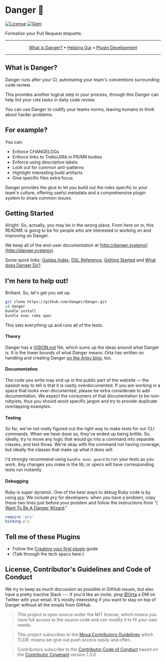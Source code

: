 # Danger :no_entry_sign:

[![License](http://img.shields.io/badge/license-MIT-green.svg?style=flat)](https://github.com/orta/danger/blob/master/LICENSE)
[![Gem](https://img.shields.io/gem/v/danger.svg?style=flat)](http://rubygems.org/gems/danger)

Formalize your Pull Request etiquette.

-------

<p align="center">
    <a href="#what-is-danger">What is Danger?</a> &bull;
    <a href="#im-here-to-help-out">Helping Out</a> &bull;
    <a href="#tell-me-of-these-plugins">Plugin Development</a>
</p>

-------

## What is Danger?

Danger runs after your CI, automating your team's conventions surrounding code review.

This provides another logical step in your process, through this Danger can help lint your rote tasks in daily code review.

You can use Danger to codify your teams norms, leaving humans to think about harder problems.

## For example?

You can:

* Enforce CHANGELOGs
* Enforce links to Trello/JIRA in PR/MR bodies
* Enforce using descriptive labels
* Look out for common anti-patterns
* Highlight interesting build artifacts
* Give specific files extra focus 

Danger provides the glue to let _you_ build out the rules specific to your team's culture, offering useful metadata and a comprehensive plugin system to share common issues.

## Getting Started

Alright. So, actually, you may be in the wrong place. From here on in, this README is going to be for people who are interested in working on and improving on Danger.

We keep all of the end-user documentation at [http://danger.systems](http://danger.systems).

Some quick links: [Guides Index](http://danger.systems/guides.html), [DSL Reference](http://danger.systems/reference.html), [Getting Started](http://danger.systems/guides/getting_started.html) and [What does Danger Do?](http://danger.systems/guides/what_does_danger_do.html). 

## I'm here to help out!

Brilliant. So, let's get you set up.

``` sh
git clone https://github.com/danger/danger.git
cd danger
bundle install
bundle exec rake spec
```

This sets everything up and runs all of the tests. 

#### Theory

Danger has a [VISION.md](https://github.com/danger/danger/blob/master/VISION.md) file, which sums up the ideas around what Danger is. It is the lower bounds of what Danger means. Orta has written on handling and creating Danger [on the Artsy blog](http://artsy.github.io/blog/categories/danger/), too.

#### Documentation

The code you write may end up in the public part of the website — the easiest way to tell is that it is vastly overdocumented. If you are working in a space that looks over-documented, please be extra considerate to add documentation. We expect the consumers of that documentation to be non-rubyists, thus you should avoid specific jargon and try to provide duplicate overlapping examples.  

#### Testing

So far, we've not really figured out the right way to make tests for our CLI commands. When we have done so, they've ended up being brittle. So, ideally, try to move any logic that would go into a command into separate classes, and test those. We're okay with the command not having coverage, but ideally the classes that make up what it does will.

I'd strongly recommend using `bundle exec guard` to run your tests as you work. Any changes you make in the lib, or specs will have corresponding tests run instantly.

#### Debugging

Ruby is super dynamic. One of the best ways to debug Ruby code is by using [pry](http://pryrepl.org/). We include pry for developers: when you have a problem, copy these two lines just before your problem and follow the instructions from "[I Want To Be A Danger Wizard](http://danger.systems/guides/troubleshooting.html#i-want-to-be-a-danger-wizard)."

```ruby
require 'pry'      
binding.pry
```

## Tell me of these Plugins

* Follow the [Creating your first plugin](http://danger.systems/guides/creating_your_first_plugin.html) guide
* (Talk through the tech specs here.)

## License, Contributor's Guidelines and Code of Conduct

We try to keep as much discussion as possible in GitHub issues, but also have a pretty inactive Slack --- if you'd like an invite, ping [@Orta](https://twitter.com/orta/) a DM on Twitter with your email. It's mostly interesting if you want to stay on top of Danger without all the emails from GitHub. 

> This project is open source under the MIT license, which means you have full access to the source code and can modify it to fit your own needs.

> This project subscribes to the [Moya Contributors Guidelines](https://github.com/Moya/contributors) which TLDR: means we give out push access easily and often.

> Contributors subscribe to the [Contributor Code of Conduct](http://contributor-covenant.org/version/1/3/0/) based on the [Contributor Covenant](http://contributor-covenant.org) version 1.3.0.
